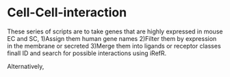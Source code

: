 # Cell-Cell-interaction

These series of scripts are to take genes that are highly expressed in mouse EC and SC, 
1)Assign them human gene names
2)Filter them by expression in the membrane or secreted
3)Merge them into ligands or receptor classes finall ID and search for possible interactions using iRefR. 

Alternatively, 
